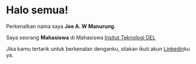 

<!--
**Joe012234/Joe012234** is a ✨ _special_ ✨ repository because its `README.md` (this file) appears on your GitHub profile.

Here are some ideas to get you started:

- 🔭 I’m currently working on ...
- 🌱 I’m currently learning ...
- 👯 I’m looking to collaborate on ...
- 🤔 I’m looking for help with ...
- 💬 Ask me about ...
- 📫 How to reach me: ...
- 😄 Pronouns: ...
- ⚡ Fun fact: ...
-->

# Halo semua! 

Perkenalkan nama saya **Joe A. W Manurung**.<br>

Saya seorang **Mahasiswa** di Mahasiswa [Insitut Teknologi DEL](https://www.del.ac.id)

Jika kamu tertarik untuk berkenalan denganku, silakan ikuti akun [Linkedin](https://www.linkedin.com/in/gilang-adhan/)ku ya.
